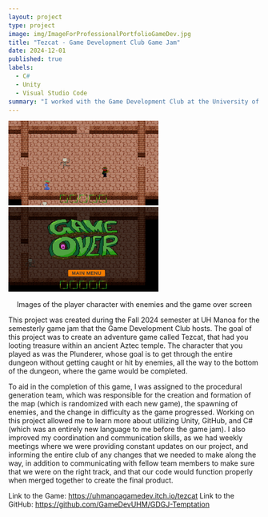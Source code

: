 ```yaml
---
layout: project
type: project
image: img/ImageForProfessionalPortfolioGameDev.jpg
title: "Tezcat - Game Development Club Game Jam"
date: 2024-12-01
published: true
labels:
  - C#
  - Unity
  - Visual Studio Code
summary: "I worked with the Game Development Club at the University of Hawaii at Manoa to create a 2D dungeon game during the Fall 2024 Game Jam."
---
```


<div class="text-center p-4">
  <img width="300px" src="../img/projectimages/Tezcat Main Game.png" class="img-thumbnail" >
  <img width="300px" src="../img/projectimages/Tezcat Game Over.png" class="img-thumbnail" >
  <p style="text-align: center;">Images of the player character with enemies and the game over screen</p>
</div>

This project was created during the Fall 2024 semester at UH Manoa for the semesterly game jam that the Game Development Club hosts. 
The goal of this project was to create an adventure game called Tezcat, that had you looting treasure within an ancient Aztec temple. 
The character that you played as was the Plunderer, whose goal is to get through the entire dungeon without getting caught or hit by enemies, all the way to the bottom of the dungeon, where the game would be completed.

To aid in the completion of this game, I was assigned to the procedural generation team, which was responsible for the creation and formation of the map (which is randomized with each new game), the spawning of enemies, and the change in difficulty as the game progressed. 
Working on this project allowed me to learn more about utilizing Unity, GitHub, and C# (which was an entirely new language to me before the game jam). 
I also improved my coordination and communication skills, as we had weekly meetings where we were providing constant updates on our project, and informing the entire club of any changes that we needed to make along the way, in addition to communicating with fellow team members to make sure that we were on the right track, and that our code would function properly when merged together to create the final product.

Link to the Game: <a href="https://uhmanoagamedev.itch.io/tezcat">https://uhmanoagamedev.itch.io/tezcat</a>
Link to the GitHub: <a href="https://github.com/GameDevUHM/GDGJ-Temptation">https://github.com/GameDevUHM/GDGJ-Temptation</a>
